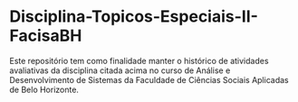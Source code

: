 # Disciplina-Topicos-Especiais-II-FacisaBH
Este repositório tem como finalidade manter o histórico de atividades avaliativas da disciplina citada acima no curso de Análise e Desenvolvimento de Sistemas da Faculdade de Ciências Sociais Aplicadas de Belo Horizonte. 
